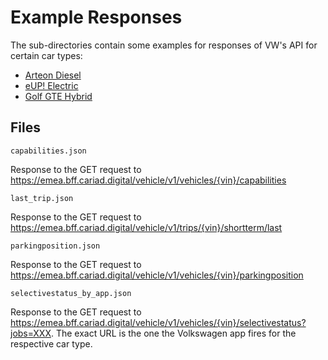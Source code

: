 # Example Responses

The sub-directories contain some examples for responses of VW's API for certain car types:

* [Arteon Diesel](arteon_2023_diesel)
* [eUP! Electric](eup_electric)
* [Golf GTE Hybrid](golf_gte_hybrid)

## Files

`capabilities.json`

Response to the GET request to https://emea.bff.cariad.digital/vehicle/v1/vehicles/{vin}/capabilities

`last_trip.json`

Response to the GET request to https://emea.bff.cariad.digital/vehicle/v1/trips/{vin}/shortterm/last

`parkingposition.json`

Response to the GET request to https://emea.bff.cariad.digital/vehicle/v1/vehicles/{vin}/parkingposition

`selectivestatus_by_app.json`

Response to the GET request to https://emea.bff.cariad.digital/vehicle/v1/vehicles/{vin}/selectivestatus?jobs=XXX.
The exact URL is the one the Volkswagen app fires for the respective car type.